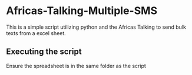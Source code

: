 # Africas-Talking-Multiple-SMS 
This is a simple script utilizing python and the Africas Talking to send bulk texts from a excel sheet.

## Executing the script
Ensure the spreadsheet is in the same folder as the script
